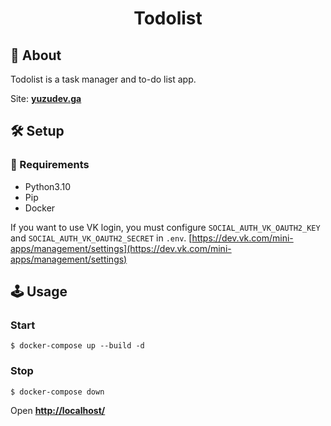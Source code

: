 <h1 align="center">Todolist</h1>

## 📖 About

Todolist is a task manager and to-do list app.

Site: **[yuzudev.ga](http://yuzudev.ga/)**

## 🛠 Setup

### 🧾 Requirements

- Python3.10
- Pip
- Docker

If you want to use VK login, you must configure `SOCIAL_AUTH_VK_OAUTH2_KEY` and `SOCIAL_AUTH_VK_OAUTH2_SECRET` in `.env`. [https://dev.vk.com/mini-apps/management/settings](https://dev.vk.com/mini-apps/management/settings)
## 🕹 Usage

### Start
```
$ docker-compose up --build -d
```

### Stop
```
$ docker-compose down
```

Open **[http://localhost/](http://localhost/)**